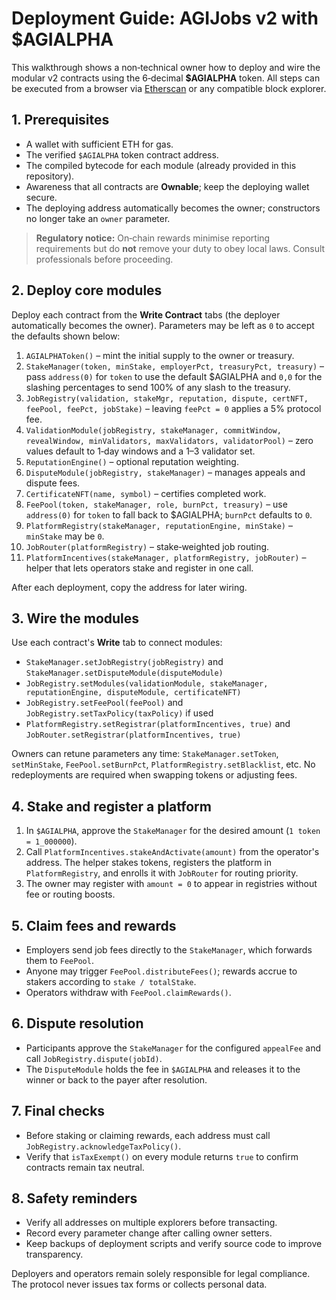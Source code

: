 # Deployment Guide: AGIJobs v2 with $AGIALPHA

This walkthrough shows a non‑technical owner how to deploy and wire the modular v2 contracts using the 6‑decimal **$AGIALPHA** token. All steps can be executed from a browser via [Etherscan](https://etherscan.io) or any compatible block explorer.

## 1. Prerequisites

- A wallet with sufficient ETH for gas.
- The verified `$AGIALPHA` token contract address.
- The compiled bytecode for each module (already provided in this repository).
- Awareness that all contracts are **Ownable**; keep the deploying wallet secure.
- The deploying address automatically becomes the owner; constructors no longer take an `owner` parameter.

> **Regulatory notice:** On‑chain rewards minimise reporting requirements but do **not** remove your duty to obey local laws. Consult professionals before proceeding.

## 2. Deploy core modules

Deploy each contract from the **Write Contract** tabs (the deployer automatically becomes the owner). Parameters may be left as `0` to accept the defaults shown below:

1. `AGIALPHAToken()` – mint the initial supply to the owner or treasury.
2. `StakeManager(token, minStake, employerPct, treasuryPct, treasury)` – pass `address(0)` for `token` to use the default $AGIALPHA and `0,0` for the slashing percentages to send 100% of any slash to the treasury.
3. `JobRegistry(validation, stakeMgr, reputation, dispute, certNFT, feePool, feePct, jobStake)` – leaving `feePct = 0` applies a 5% protocol fee.
4. `ValidationModule(jobRegistry, stakeManager, commitWindow, revealWindow, minValidators, maxValidators, validatorPool)` – zero values default to 1‑day windows and a 1–3 validator set.
5. `ReputationEngine()` – optional reputation weighting.
6. `DisputeModule(jobRegistry, stakeManager)` – manages appeals and dispute fees.
7. `CertificateNFT(name, symbol)` – certifies completed work.
8. `FeePool(token, stakeManager, role, burnPct, treasury)` – use `address(0)` for `token` to fall back to $AGIALPHA; `burnPct` defaults to `0`.
9. `PlatformRegistry(stakeManager, reputationEngine, minStake)` – `minStake` may be `0`.
10. `JobRouter(platformRegistry)` – stake‑weighted job routing.
11. `PlatformIncentives(stakeManager, platformRegistry, jobRouter)` – helper that lets operators stake and register in one call.

After each deployment, copy the address for later wiring.

## 3. Wire the modules

Use each contract's **Write** tab to connect modules:

- `StakeManager.setJobRegistry(jobRegistry)` and `StakeManager.setDisputeModule(disputeModule)`
- `JobRegistry.setModules(validationModule, stakeManager, reputationEngine, disputeModule, certificateNFT)`
- `JobRegistry.setFeePool(feePool)` and `JobRegistry.setTaxPolicy(taxPolicy)` if used
- `PlatformRegistry.setRegistrar(platformIncentives, true)` and `JobRouter.setRegistrar(platformIncentives, true)`

Owners can retune parameters any time: `StakeManager.setToken`, `setMinStake`, `FeePool.setBurnPct`, `PlatformRegistry.setBlacklist`, etc. No redeployments are required when swapping tokens or adjusting fees.

## 4. Stake and register a platform

1. In `$AGIALPHA`, approve the `StakeManager` for the desired amount (`1 token = 1_000000`).
2. Call `PlatformIncentives.stakeAndActivate(amount)` from the operator's address. The helper stakes tokens, registers the platform in `PlatformRegistry`, and enrolls it with `JobRouter` for routing priority.
3. The owner may register with `amount = 0` to appear in registries without fee or routing boosts.

## 5. Claim fees and rewards

- Employers send job fees directly to the `StakeManager`, which forwards them to `FeePool`.
- Anyone may trigger `FeePool.distributeFees()`; rewards accrue to stakers according to `stake / totalStake`.
- Operators withdraw with `FeePool.claimRewards()`.

## 6. Dispute resolution

- Participants approve the `StakeManager` for the configured `appealFee` and call `JobRegistry.dispute(jobId)`.
- The `DisputeModule` holds the fee in `$AGIALPHA` and releases it to the winner or back to the payer after resolution.

## 7. Final checks

- Before staking or claiming rewards, each address must call `JobRegistry.acknowledgeTaxPolicy()`.
- Verify that `isTaxExempt()` on every module returns `true` to confirm contracts remain tax neutral.

## 8. Safety reminders

- Verify all addresses on multiple explorers before transacting.
- Record every parameter change after calling owner setters.
- Keep backups of deployment scripts and verify source code to improve transparency.

Deployers and operators remain solely responsible for legal compliance. The protocol never issues tax forms or collects personal data.

